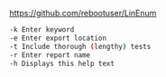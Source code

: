 https://github.com/rebootuser/LinEnum
```bash
-k Enter keyword
-e Enter export location
-t Include thorough (lengthy) tests
-r Enter report name
-h Displays this help text
```